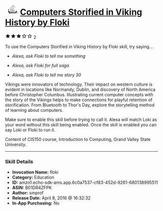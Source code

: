 # &nbsp;<img src="skill_icon" alt="Computers Storified in Viking History by Floki icon" width="36"> [Computers Storified in Viking History by Floki](http://alexa.amazon.com/#skills/amzn1.echo-sdk-ams.app.6c0a7537-cf83-452d-9261-680138995511)
![3 stars](../../images/ic_star_black_18dp_1x.png)![3 stars](../../images/ic_star_black_18dp_1x.png)![3 stars](../../images/ic_star_black_18dp_1x.png)![3 stars](../../images/ic_star_border_black_18dp_1x.png)![3 stars](../../images/ic_star_border_black_18dp_1x.png) 2

To use the Computers Storified in Viking History by Floki skill, try saying...

* *Alexa, ask Floki to tell me something*

* *Alexa, ask Floki for full saga*

* *Alexa, ask Floki to tell me story 30*

Vikings were innovators of technology.  Their impact on western culture is evident in locations like Normandy, Dublin, and discovery of North America before Christopher Columbus.  Illustrating current computer concepts with the story of the Vikings helps to make connections for playful retention of storification.  From Bluetooth to Thor's Day, explore the storytelling method of learning about computers.

Make sure to enable this skill before trying to call it.  Alexa will match Loki as your word without this skill being enabled.  Once the skill is enabled you can say Loki or Floki to run it.

Content of CIS150 course, Introduction to Computing, Grand Valley State University.

***

### Skill Details

* **Invocation Name:** floki
* **Category:** Education
* **ID:** amzn1.echo-sdk-ams.app.6c0a7537-cf83-452d-9261-680138995511
* **ASIN:** B01DR4ZFPK
* **Author:** smprof
* **Release Date:** April 8, 2016 @ 16:32:32
* **In-App Purchasing:** No
